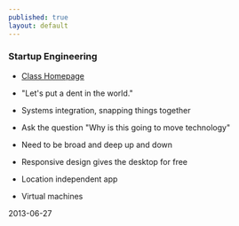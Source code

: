 ```yaml
---
published: true
layout: default
---
```


### Startup Engineering

- [Class Homepage](https://class.coursera.org/startup-001/class/index "coursera")

- "Let's put a dent in the world."
- Systems integration, snapping things together
- Ask the question "Why is this going to move technology"
- Need to be broad and deep up and down
- Responsive design gives the desktop for free
- Location independent app
- Virtual machines

2013-06-27




